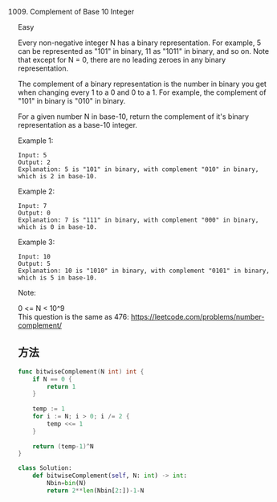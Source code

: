 1009. Complement of Base 10 Integer


Easy


Every non-negative integer N has a binary representation.  For example, 5 can be represented as "101" in binary, 11 as "1011" in binary, and so on.  Note that except for N = 0, there are no leading zeroes in any binary representation.

The complement of a binary representation is the number in binary you get when changing every 1 to a 0 and 0 to a 1.  For example, the complement of "101" in binary is "010" in binary.

For a given number N in base-10, return the complement of it's binary representation as a base-10 integer.

 

Example 1:

```
Input: 5
Output: 2
Explanation: 5 is "101" in binary, with complement "010" in binary, which is 2 in base-10.
```

Example 2:

```
Input: 7
Output: 0
Explanation: 7 is "111" in binary, with complement "000" in binary, which is 0 in base-10.
```

Example 3:

```
Input: 10
Output: 5
Explanation: 10 is "1010" in binary, with complement "0101" in binary, which is 5 in base-10.
```

Note:

0 <= N < 10^9   
This question is the same as 476: https://leetcode.com/problems/number-complement/


## 方法



```go
func bitwiseComplement(N int) int {
    if N == 0 {
        return 1
    }
    
    temp := 1
    for i := N; i > 0; i /= 2 {
        temp <<= 1
    }
    
    return (temp-1)^N
}
```


```python
class Solution:
    def bitwiseComplement(self, N: int) -> int:
        Nbin=bin(N)
        return 2**len(Nbin[2:])-1-N
```